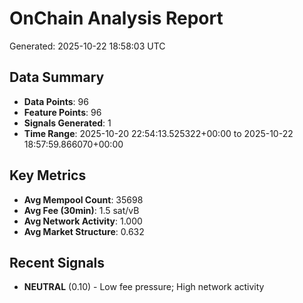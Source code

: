 # OnChain Analysis Report
Generated: 2025-10-22 18:58:03 UTC

## Data Summary
- **Data Points**: 96
- **Feature Points**: 96
- **Signals Generated**: 1
- **Time Range**: 2025-10-20 22:54:13.525322+00:00 to 2025-10-22 18:57:59.866070+00:00

## Key Metrics
- **Avg Mempool Count**: 35698
- **Avg Fee (30min)**: 1.5 sat/vB
- **Avg Network Activity**: 1.000
- **Avg Market Structure**: 0.632

## Recent Signals
- **NEUTRAL** (0.10) - Low fee pressure; High network activity
